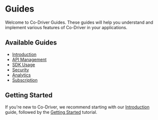 # Guides

Welcome to Co-Driver Guides. These guides will help you understand and implement various features of Co-Driver in your applications.

## Available Guides

- [Introduction](./introduction.md)
- [API Management](./api-management.md)
- [SDK Usage](./sdk-usage.md)
- [Security](./security.md)
- [Analytics](./analytics.md)
- [Subscription](./subscription.md)

## Getting Started

If you're new to Co-Driver, we recommend starting with our [Introduction](./introduction.md) guide, followed by the [Getting Started](/quickstarts/getting-started) tutorial. 